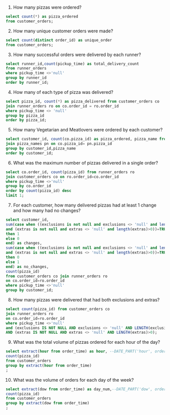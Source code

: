 1. How many pizzas were ordered?
```sql
select count(*) as pizza_ordered 
from customer_orders;
```

2. How many unique customer orders were made?
```sql
select count(distinct order_id) as unique_order 
from customer_orders;
```

3. How many successful orders were delivered by each runner?
```sql
select runner_id,count(pickup_time) as total_delivery_count
from runner_orders 
where pickup_time <>'null'
group by runner_id
order by runner_id;
```

4. How many of each type of pizza was delivered?
```sql
select pizza_id, count(*) as pizza_delivered from customer_orders co
join runner_orders ro on co.order_id = ro.order_id 
where pickup_time <> 'null'
group by pizza_id
order by pizza_id;
```

5. How many Vegetarian and Meatlovers were ordered by each 
customer?
```sql
select customer_id, count(co.pizza_id) as pizza_ordered, pizza_name from customer_orders co 
join pizza_names pn on co.pizza_id= pn.pizza_id
group by customer_id,pizza_name
order by customer_id;
```

6. What was the maximum number of pizzas delivered in a single order?
```sql
select co.order_id, count(pizza_id) from runner_orders ro 
join customer_orders co on ro.order_id=co.order_id
where pickup_time <>'null'
group by co.order_id
order by count(pizza_id) desc
limit 1;
```

7. For each customer, how many delivered pizzas had at least 1 change and how many had no changes?
```sql
select customer_id,  
sum(case when ((exclusions is not null and exclusions <> 'null' and length(exclusions)>0)
and (extras is not null and extras <> 'null' and length(extras)>0))=TRUE
then 1
else 0
end) as changes,
sum(case when ((exclusions is not null and exclusions <> 'null' and length(exclusions)>0)
and (extras is not null and extras <> 'null' and length(extras)>0))=TRUE
then 0
else 1
end) as no_changes,
count(pizza_id)
from customer_orders co join runner_orders ro 
on co.order_id=ro.order_id
where pickup_time <>'null'
group by customer_id;
```

8. How many pizzas were delivered that had both exclusions and extras?
```sql
select count(pizza_id) from customer_orders co
join runner_orders ro 
on co.order_id=ro.order_id
where pickup_time <>'null'
and (exclusions IS NOT NULL AND exclusions <> 'null' AND LENGTH(exclusions)>0)
AND (extras IS NOT NULL AND extras <> 'null' AND LENGTH(extras)>0);
```

9. What was the total volume of pizzas ordered for each hour of the day?
```sql
select extract(hour from order_time) as hour, --DATE_PART('hour', order_time)
count(pizza_id) 
from customer_orders
group by extract(hour from order_time)
;
```

10. What was the volume of orders for each day of the week?
```sql
select extract(dow from order_time) as day_num,--DATE_PART('dow', order_time)
count(pizza_id) 
from customer_orders
group by extract(dow from order_time)
;
```

